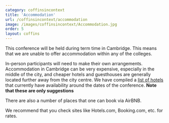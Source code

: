 ```yaml
---
category: coffinsincontext
title: 'Accommodation'
url: /coffinsincontext/accommodation
image: /images/coffinsincontext/Accommodation.jpg
order: 5
layout: coffins
---
```


This conference will be held during term time in Cambridge. This means that we are unable to offer accommodation within any of the colleges. 

In-person participants will need to make their own arrangements. Accommodation in Cambridge can be very expensive, especially in the middle of 
the city, and cheaper hotels and guesthouses are generally located further away from the city centre. We have compiled a 
[list of hotels](hotels.pdf) that currently have availability around the dates of the conference. **Note that these are only suggestions**

There are also a number of places that one can book via AirBNB. 

We recommend that you check sites like Hotels.com, Booking.com, etc. for rates. 

